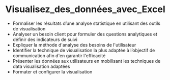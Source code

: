 # Visualisez_des_données_avec_Excel

- Formaliser les résultats d’une analyse statistique en utilisant des outils de visualisation
- Analyser un besoin client pour formuler des questions analytiques et définir des indicateurs de suivi
- Expliquer la méthode d'analyse des besoins de l'utilisateur
- Identifier la technique de visualisation la plus adaptée à l’objectif de communication afin d'en garantir l'efficacité
- Présenter les données aux utilisateurs en mobilisant les techniques de data visualisation adaptées
- Formater et configurer la visualisation


